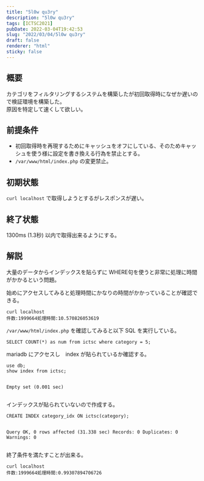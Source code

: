 ```yaml
---
title: "5l0w qu3ry"
description: "5l0w qu3ry"
tags: [ICTSC2021]
pubDate: 2022-03-04T19:42:53
slug: "2022/03/04/5l0w qu3ry"
draft: false
renderer: "html"
sticky: false
---
```



<h2>概要</h2>



<p>カテゴリをフィルタリングするシステムを構築したが初回取得時になぜか遅いので検証環境を構築した。<br>
原因を特定して速くして欲しい。</p>



<h2>前提条件</h2>



<ul><li>初回取得時を再現するためにキャッシュをオフにしている、そのためキャッシュを使う様に設定を書き換える行為を禁止とする。</li><li><code>/var/www/html/index.php</code> の変更禁止。</li></ul>



<h2>初期状態</h2>



<p><code>curl localhost</code> で取得しようとするがレスポンスが遅い。</p>



<h2>終了状態</h2>



<p>1300ms (1.3秒) 以内で取得出来るようにする。</p>



<h2>解説</h2>



<p>大量のデータからインデックスを貼らずに WHERE句を使うと非常に処理に時間がかかるという問題。</p>



<p>始めにアクセスしてみると処理時間にかなりの時間がかかっていることが確認できる。</p>


<div class="wp-block-syntaxhighlighter-code "><pre class="brush: plain; title: ; title: ; notranslate" title=""><code>curl localhost
件数:1999664処理時間:10.570826053619</code></pre></div>


<p><code>/var/www/html/index.php</code> を確認してみると以下 SQL を実行している。</p>


<div class="wp-block-syntaxhighlighter-code "><pre class="brush: plain; title: ; title: ; notranslate" title=""><code>SELECT COUNT(*) as num from ictsc where category = 5;</code></pre></div>


<p>mariadb にアクセスし　index が貼られているか確認する。</p>


<div class="wp-block-syntaxhighlighter-code "><pre class="brush: plain; title: ; title: ; notranslate" title=""><code>use db;
show index from ictsc;

Empty set (0.001 sec)</code></pre></div>


<p>インデックスが貼られていないので作成する。</p>


<div class="wp-block-syntaxhighlighter-code "><pre class="brush: plain; title: ; title: ; notranslate" title=""><code>CREATE INDEX category_idx ON ictsc(category);

Query OK, 0 rows affected (31.338 sec)
Records: 0  Duplicates: 0  Warnings: 0</code></pre></div>


<p>終了条件を満たすことが出来る。</p>


<div class="wp-block-syntaxhighlighter-code "><pre class="brush: plain; title: ; title: ; notranslate" title=""><code>curl localhost
件数:1999664処理時間:0.99307894706726</code></pre></div>